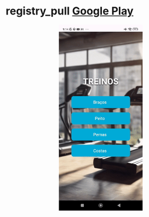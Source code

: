 # registry_pull [Google Play](https://play.google.com/store/apps/details?id=theblu.com.registry_pull.registry_pull)
<div align="center">

![app](docs/app.gif)

</div>
